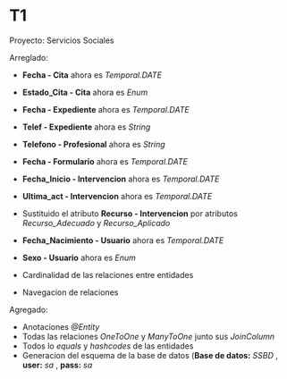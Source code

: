 # T1
Proyecto: Servicios Sociales 


Arreglado:

- **Fecha - Cita** ahora es *Temporal.DATE*
- **Estado_Cita - Cita** ahora es *Enum*
- **Fecha - Expediente** ahora es *Temporal.DATE*
- **Telef - Expediente** ahora es *String*
- **Telefono - Profesional** ahora es *String*
- **Fecha - Formulario** ahora es *Temporal.DATE*
- **Fecha_Inicio - Intervencion** ahora es *Temporal.DATE*
- **Ultima_act - Intervencion** ahora es *Temporal.DATE*
- Sustituido el atributo **Recurso - Intervencion** por atributos *Recurso_Adecuado* y *Recurso_Aplicado*
- **Fecha_Nacimiento - Usuario** ahora es *Temporal.DATE*
- **Sexo - Usuario** ahora es *Enum*

- Cardinalidad de las relaciones entre entidades
- Navegacion de relaciones

Agregado:

- Anotaciones *@Entity*
- Todas las relaciones *OneToOne* y *ManyToOne* junto sus *JoinColumn*
- Todos lo *equals* y *hashcodes* de las entidades
- Generacion del esquema de la base de datos (**Base de datos:** *SSBD* , **user:** *sa* , **pass:** *sa*
